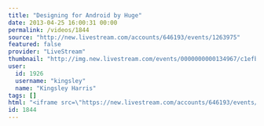 ```yaml
---
title: "Designing for Android by Huge"
date: 2013-04-25 16:00:31 00:00
permalink: /videos/1844
source: "http://new.livestream.com/accounts/646193/events/1263975"
featured: false
provider: "LiveStream"
thumbnail: "http://img.new.livestream.com/events/0000000000134967/c1efba71-1ca5-4c61-b596-d31c5ea3b6b9_60x90.png"
user:
  id: 1926
  username: "kingsley"
  name: "Kingsley Harris"
tags: []
html: "<iframe src=\"https://new.livestream.com/accounts/646193/events/1263975/player\" width=\"640\" height=\"360\"></iframe>"
id: 1844
---
```


